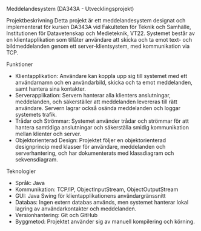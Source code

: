 Meddelandesystem (DA343A - Utvecklingsprojekt)

Projektbeskrivning
Detta projekt är ett meddelandesystem designat och implementerat för kursen DA343A vid Fakulteten för Teknik och Samhälle, Institutionen för Datavetenskap och Medieteknik, VT22. Systemet består av en klientapplikation som tillåter användare att skicka och ta emot text- och bildmeddelanden genom ett server-klientsystem, med kommunikation via TCP.

Funktioner
- Klientapplikation: Användare kan koppla upp sig till systemet med ett användarnamn och en användarbild, skicka och ta emot meddelanden, samt hantera sina kontakter.
- Serverapplikation: Servern hanterar alla klienters anslutningar, meddelanden, och säkerställer att meddelanden levereras till rätt användare. Servern lagrar också osända meddelanden och loggar systemets trafik.
- Trådar och Strömmar: Systemet använder trådar och strömmar för att hantera samtidiga anslutningar och säkerställa smidig kommunikation mellan klienter och server.
- Objektorienterad Design: Projektet följer en objektorienterad designprincip med klasser för användare, meddelanden och serverhantering, och har dokumenterats med klassdiagram och sekvensdiagram.

Teknologier
- Språk: Java
- Kommunikation: TCP/IP, ObjectInputStream, ObjectOutputStream
- GUI: Java Swing för klientapplikationens användargränssnitt
- Databas: Ingen extern databas används, men systemet hanterar lokal lagring av användarkontakter och meddelanden.
- Versionhantering: Git och GitHub
- Byggmetod: Projektet använder sig av manuell kompilering och körning.

